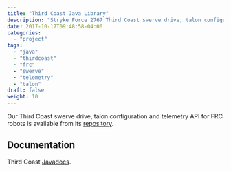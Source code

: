 ```yaml
---
title: "Third Coast Java Library"
description: "Stryke Force 2767 Third Coast swerve drive, talon configuration and telemetry API for FRC robots."
date: 2017-10-17T09:48:58-04:00
categories:
  - "project"
tags:
  - "java"
  - "thirdcoast"
  - "frc"
  - "swerve"
  - "telemetry"
  - "talon"
draft: false
weight: 10
---
```

Our Third Coast swerve drive, talon configuration and telemetry API for FRC robots is available from its [repository][thirdcoast].

## Documentation

Third Coast [Javadocs][javadoc].


[thirdcoast]: https://github.com/strykeforce/thirdcoast
[javadoc]: https://strykeforce.github.io/thirdcoast/javadoc/
